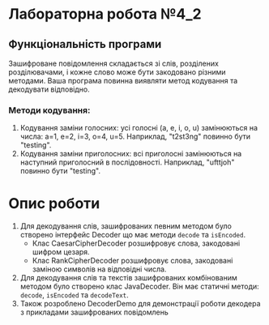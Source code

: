 # Лабораторна робота №4_2

## Функціональність програми

Зашифроване повідомлення складається зі слів, розділених розділювачами, і кожне слово може бути закодовано різними методами. Ваша програма повинна виявляти метод кодування та декодувати відповідно.

### Методи кодування:
1. Кодування заміни голосних: усі голосні (a, e, i, o, u) замінюються на числа: a=1, e=2, i=3, o=4, u=5. Наприклад, "t2st3ng" повинно бути "testing".
2. Кодування заміни приголосних: всі приголосні замінюються на наступний приголосний в послідовності. Наприклад, "ufttjoh" повинно бути "testing".

# Опис роботи 

1. Для декодування слів, зашифрованих певним методом було створено інтерфейс Decoder що має методи `decode` та `isEncoded`.
    - Клас CaesarCipherDecoder розшифровує слова, закодовані шифром цезаря.
    - Клас RankCipherDecoder розшифровує слова, закодовані заміною символів на відповідні числа.
2. Для декодування слів та текстів зашифрованих комбінованим методом було створено клас JavaDecoder. Він має статичні методи: `decode`, `isEncoded` та `decodeText`.
3. Також розроблено DecoderDemo для демонстрації роботи декодера з прикладами зашифрованих повідомлень
